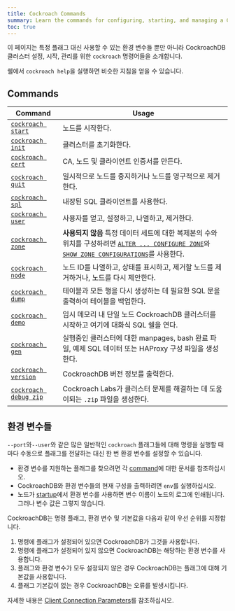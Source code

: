 ```yaml
---
title: Cockroach Commands
summary: Learn the commands for configuring, starting, and managing a CockroachDB cluster.
toc: true
---
```


이 페이지는 특정 플래그 대신 사용할 수 있는 환경 변수들 뿐만 아니라 CockroachDB 클러스터 설정, 시작, 관리를 위한 `cockroach` 명령어들을 소개합니다. 

쉘에서 `cockroach help`을 실행하면 비슷한 지침을 얻을 수 있습니다.


## Commands

Command | Usage
--------|----
[`cockroach start`](start-a-node.html) | 노드를 시작한다.
[`cockroach init`](initialize-a-cluster.html) | 클러스터를 초기화한다.
[`cockroach cert`](create-security-certificates.html) | CA, 노드 및 클라이언트 인증서를 만든다. 
[`cockroach quit`](stop-a-node.html) | 일시적으로 노드를 중지하거나 노드를 영구적으로 제거한다.
[`cockroach sql`](use-the-built-in-sql-client.html) | 내장된 SQL 클라이언트를 사용한다.
[`cockroach user`](create-and-manage-users.html) | 사용자를 얻고, 설정하고, 나열하고, 제거한다.
[`cockroach zone`](configure-replication-zones.html) | **사용되지 않음** 특정 데이터 세트에 대한 복제본의 수와 위치를 구성하려면 [`ALTER ... CONFIGURE ZONE`](configure-zone.html)와 [`SHOW ZONE CONFIGURATIONS`](show-zone-configurations.html)를 사용한다.
[`cockroach node`](view-node-details.html) | 노드 ID를 나열하고, 상태를 표시하고, 제거할 노드를 제거하거나, 노드를 다시 제안한다.
[`cockroach dump`](sql-dump.html) | 테이블과 모든 행을 다시 생성하는 데 필요한 SQL 문을 출력하여 테이블을 백업한다.
[`cockroach demo`](cockroach-demo.html) | 임시 메모리 내 단일 노드 CockroachDB 클러스터를 시작하고 여기에 대화식 SQL 쉘을 연다.
[`cockroach gen`](generate-cockroachdb-resources.html) | 실행중인 클러스터에 대한 manpages, bash 완료 파일, 예제 SQL 데이터 또는 HAProxy 구성 파일을 생성한다.
[`cockroach version`](view-version-details.html) | CockroachDB 버전 정보를 출력한다.
[`cockroach debug zip`](debug-zip.html) | Cockroach Labs가 클러스터 문제를 해결하는 데 도움이되는 `.zip` 파일을 생성한다.

## 환경 변수들

`--port`와`--user`와 같은 많은 일반적인 `cockroach` 플래그들에 대해 명령을 실행할 때마다 수동으로 플래그를 전달하는 대신 한 번 환경 변수를 설정할 수 있습니다.

- 환경 변수를 지원하는 플래그를 찾으려면 각 [command](#commands)에 대한 문서를 참조하십시오.
- CockroachDB와 환경 변수들의 현재 구성을 출력하려면 `env`를 실행하십시오.
- 노드가 [startup](start-a-node.html)에서 환경 변수를 사용하면 변수 이름이 노드의 로그에 인쇄됩니다. 그러나 변수 값은 그렇지 않습니다.

CockroachDB는 명령 플래그, 환경 변수 및 기본값을 다음과 같이 우선 순위를 지정합니다.

1. 명령에 플래그가 설정되어 있으면 CockroachDB가 그것을 사용합니다.
2. 명령에 플래그가 설정되어 있지 않으면 CockroachDB는 해당하는 환경 변수를 사용합니다.
3. 플래그와 환경 변수가 모두 설정되지 않은 경우 CockroachDB는 플래그에 대해 기본값을 사용합니다.
5. 플래그 기본값이 없는 경우 CockroachDB는 오류를 발생시킵니다.

자세한 내용은 [Client Connection Parameters](connection-parameters.html)를 참조하십시오.
